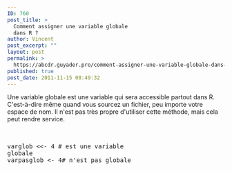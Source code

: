 ```yaml
---
ID: 760
post_title: >
  Comment assigner une variable globale
  dans R ?
author: Vincent
post_excerpt: ""
layout: post
permalink: >
  https://abcdr.guyader.pro/comment-assigner-une-variable-globale-dans-r/
published: true
post_date: 2011-11-15 08:49:32
---
```

Une variable globale est une variable qui sera accessible partout dans R. C'est-à-dire même quand vous sourcez un fichier, peu importe votre espace de nom. Il n'est pas très propre d'utiliser cette méthode, mais cela peut rendre service.<br /><br /> <pre lang='rsplus'><br />varglob &lt;&lt;- 4 # est une variable globale<br />varpasglob &lt;- 4# n'est pas globale<br /><br /></pre>